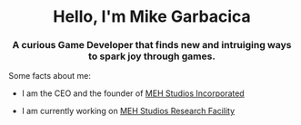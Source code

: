 <h1 align="center">Hello, I'm Mike Garbacica</h1>
<h3 align="center">A curious Game Developer that finds new and intruiging ways to spark joy through games.</h3>

Some facts about me:

- I am the CEO and the founder of [MEH Studios Incorporated](https://www.roblox.com/groups/4928294/MEH-Studios-Inc)

- I am currently working on [MEH Studios Research Facility](https://www.roblox.com/games/3192370355/MEH-Studios-Research-Facility-Test-Server)


